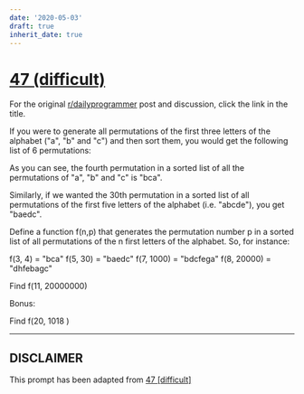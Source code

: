 ```yaml
---
date: '2020-05-03'
draft: true
inherit_date: true
---
```


# [47 (difficult)](https://www.reddit.com/r/dailyprogrammer/comments/t33vo/522012_challenge_47_difficult/)

For the original [r/dailyprogrammer](https://www.reddit.com/r/dailyprogrammer/) post and discussion, click the link in the title.

If you were to generate all permutations of the first three letters of the alphabet ("a", "b" and "c") and then sort them, you would get the following list of 6 permutations:

As you can see, the fourth permutation in a sorted list of all the permutations of "a", "b" and "c" is "bca".

Similarly, if we wanted the 30th permutation in a sorted list of all permutations of the first five letters of the alphabet (i.e. "abcde"), you get "baedc".

Define a function f(n,p) that generates the permutation number p in a sorted list of all permutations of the n first letters of the alphabet. So, for instance: 

f(3, 4) = "bca"
f(5, 30) = "baedc"
f(7, 1000) = "bdcfega"
f(8, 20000) = "dhfebagc"    

Find f(11, 20000000)

Bonus:

Find f(20, 1018 )


----
## **DISCLAIMER**
This prompt has been adapted from [47 [difficult]](https://www.reddit.com/r/dailyprogrammer/comments/t33vo/522012_challenge_47_difficult/
)
